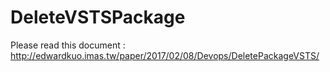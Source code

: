 # DeleteVSTSPackage
Please read this document : http://edwardkuo.imas.tw/paper/2017/02/08/Devops/DeletePackageVSTS/
